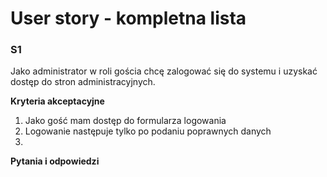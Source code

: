 # User story - kompletna lista 


### S1 
Jako administrator w roli gościa chcę zalogować się do systemu i uzyskać dostęp do stron administracyjnych.

**Kryteria akceptacyjne**  
1. Jako gość mam dostęp do formularza logowania
2. Logowanie następuje tylko po podaniu poprawnych danych
3.

**Pytania i odpowiedzi**  
